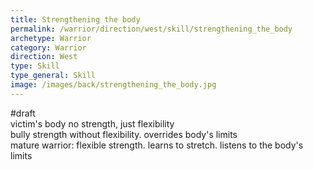 ```yaml
---
title: Strengthening the body
permalink: /warrior/direction/west/skill/strengthening_the_body
archetype: Warrior
category: Warrior
direction: West
type: Skill
type_general: Skill
image: /images/back/strengthening_the_body.jpg
---
```

#draft   
victim's body no strength, just flexibility  
bully strength without flexibility. overrides body's limits  
mature warrior: flexible strength. learns to stretch. listens to the body's limits
